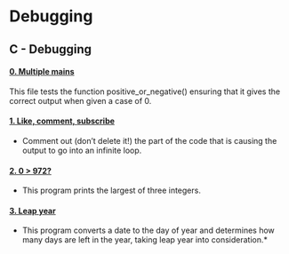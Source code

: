 # Debugging
##  C - Debugging

#### [0. Multiple mains](0-main.c)

This file tests the function positive_or_negative() ensuring that it gives the correct output when given a case of 0.

#### [1. Like, comment, subscribe](1-main.c)

- Comment out (don’t delete it!) the part of the code that is causing the output to go into an infinite loop.

#### [2. 0 > 972?](2-largest_number.c)

- This program prints the largest of three integers.

#### [3. Leap year](3-print_remaining_days.c)

- This program converts a date to the day of year and determines how many days are left in the year, taking leap year into consideration.*
